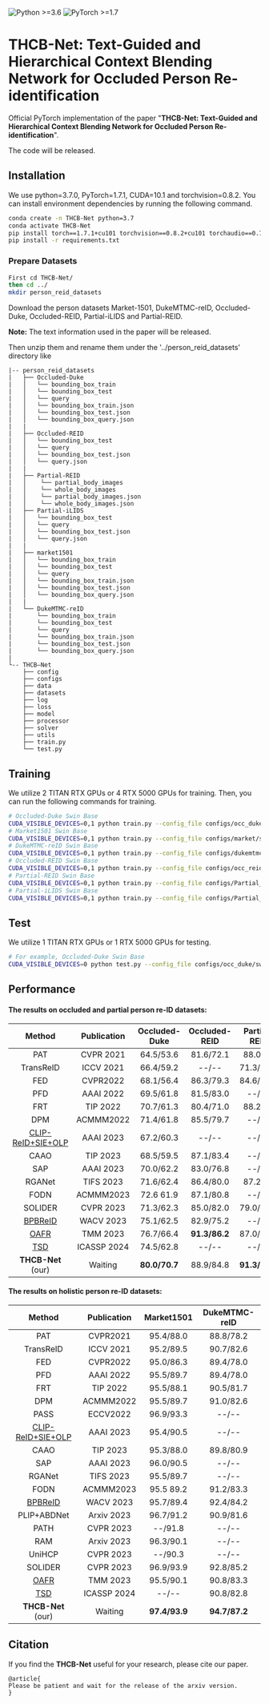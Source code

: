![Python >=3.6](https://img.shields.io/badge/Python->=3.6-yellow.svg)
![PyTorch >=1.7](https://img.shields.io/badge/PyTorch->=1.7-blue.svg)

# THCB-Net: Text-Guided and Hierarchical Context Blending Network for Occluded Person Re-identification
Official PyTorch implementation of the paper "**THCB-Net: Text-Guided and Hierarchical Context Blending Network for Occluded Person Re-identification**". 

The code will be released.

## Installation

We use python=3.7.0, PyTorch=1.7.1, CUDA=10.1 and torchvision=0.8.2. You can install environment dependencies by running the following command.

```bash
conda create -n THCB-Net python=3.7
conda activate THCB-Net
pip install torch==1.7.1+cu101 torchvision==0.8.2+cu101 torchaudio==0.7.2 -f https://download.pytorch.org/whl/torch_stable.html
pip install -r requirements.txt
```


### Prepare Datasets

```bash
First cd THCB-Net/
then cd ../
mkdir person_reid_datasets
```

Download the person datasets Market-1501, DukeMTMC-reID, Occluded-Duke, Occluded-REID, Partial-iLIDS and Partial-REID. 

**Note:** The text information used in the paper will be released.

Then unzip them and rename them under the '../person_reid_datasets' directory like

```
|-- person_reid_datasets
|   ├── Occluded-Duke
|   │   └── bounding_box_train
|   │   └── bounding_box_test
|   │   └── query
|   │   └── bounding_box_train.json
|   │   └── bounding_box_test.json
|   │   └── bounding_box_query.json
|   |
|   ├── Occluded-REID
|   │   └── bounding_box_test
|   │   └── query
|   │   └── bounding_box_test.json
|   │   └── query.json
|   |
|   ├── Partial-REID
|   │    └── partial_body_images
|   │    └── whole_body_images
|   │    └── partial_body_images.json
|   │    └── whole_body_images.json
|   ├── Partial-iLIDS
|   │   └── bounding_box_test
|   │   └── query
|   │   └── bounding_box_test.json
|   │   └── query.json
|   |
|   ├── market1501
|   │   └── bounding_box_train
|   │   └── bounding_box_test
|   │   └── query
|   │   └── bounding_box_train.json
|   │   └── bounding_box_test.json
|   │   └── bounding_box_query.json
|   |
|   └── DukeMTMC-reID
|       └── bounding_box_train
|       └── bounding_box_test
|       └── query
|       └── bounding_box_train.json
|       └── bounding_box_test.json
|       └── bounding_box_query.json
|
└-- THCB—Net
    ├── config
    ├── configs
    ├── data
    ├── datasets
    ├── log
    ├── loss
    ├── model
    ├── processor
    ├── solver
    ├── utils
    ├── train.py
    └── test.py

```

## Training

We utilize 2 TITAN RTX GPUs or 4 RTX 5000 GPUs for training. Then, you can run the following commands for training.


```bash
# Occluded-Duke Swin Base
CUDA_VISIBLE_DEVICES=0,1 python train.py --config_file configs/occ_duke/swin_base.yml
# Market1501 Swin Base
CUDA_VISIBLE_DEVICES=0,1 python train.py --config_file configs/market/swin_base.yml
# DukeMTMC-reID Swin Base
CUDA_VISIBLE_DEVICES=0,1 python train.py --config_file configs/dukemtmc/swin_base.yml
# Occluded-REID Swin Base
CUDA_VISIBLE_DEVICES=0,1 python train.py --config_file configs/occ_reid/swin_base.yml
# Partial-REID Swin Base
CUDA_VISIBLE_DEVICES=0,1 python train.py --config_file configs/Partial_REID/swin_base.yml
# Partial-iLIDS Swin Base
CUDA_VISIBLE_DEVICES=0,1 python train.py --config_file configs/Partial_iLIDS/swin_base.yml
```

## Test

We utilize 1 TITAN RTX GPUs or 1 RTX 5000 GPUs for testing.

```bash
# For example, Occluded-Duke Swin Base
CUDA_VISIBLE_DEVICES=0 python test.py --config_file configs/occ_duke/swin_base.yml
```

## Performance

#### The results on occluded and partial person re-ID datasets:

|       Method       | Publication | Occluded-Duke | Occluded-REID | Partial-REID  | Partial -iLIDS |
| :----------------: | :---------: | :-----------: | :-----------: | :-----------: | :------------: |
|        PAT         |  CVPR 2021  |   64.5/53.6   |   81.6/72.1   |    88.0/--    |    76.5/--     |
|     TransReID      |  ICCV 2021  |   66.4/59.2   |     --/--     |   71.3/68.6   |     --/--      |
|        FED         |  CVPR2022   |   68.1/56.4   |   86.3/79.3   |   84.6/82.3   |     --/--      |
|        PFD         |  AAAI 2022  |   69.5/61.8   |   81.5/83.0   |     --/--     |     --/--      |
|        FRT         |  TIP 2022   |   70.7/61.3   |   80.4/71.0   |    88.2/--    |    73.0/--     |
|        DPM         |  ACMMM2022  |   71.4/61.8   |   85.5/79.7   |     --/--     |     --/--      |
|[CLIP-ReID+SIE+OLP](https://arxiv.org/abs/2211.13977) |  AAAI 2023  |   67.2/60.3   |     --/--     |     --/--     |     --/--      |
|        CAAO        |  TIP 2023   |   68.5/59.5   |   87.1/83.4   |     --/--     |     --/--      |
|        SAP         |  AAAI 2023  |   70.0/62.2   |   83.0/76.8   |     --/--     |     --/--      |
|       RGANet       |  TIFS 2023  |   71.6/62.4   |   86.4/80.0   |    87.2/--    |    77.0/--     |
|        FODN        |  ACMMM2023  |   72.6 61.9   |   87.1/80.8   |     --/--     |     --/--      |
|      SOLIDER       |  CVPR 2023  |   71.3/62.3   |   85.0/82.0   |   79.0/78.7   |   79.0/84.6    |
|      [BPBReID](https://arxiv.org/abs/2211.03679)       |  WACV 2023  |   75.1/62.5   |   82.9/75.2   |     --/--     |     --/--      | 
|       [OAFR](https://ieeexplore.ieee.org/abstract/document/10314802)       |   TMM 2023  |   76.7/66.4   | **91.3/86.2** |   87.0/84.5   |     --/--      |
|       [TSD](https://arxiv.org/abs/2312.09797)        | ICASSP 2024 |   74.5/62.8   |     --/--     |     --/--     |     --/--      |
| **THCB-Net** (our) |   Waiting   | **80.0/70.7** |   88.9/84.8   | **91.3/88.0** | **83.2/89.0**  |

#### The results on holistic person re-ID datasets:

|       Method       | Publication |  Market1501   | DukeMTMC-reID |
| :----------------: | :---------: | :-----------: | :-----------: |
|        PAT         |  CVPR2021   |   95.4/88.0   |   88.8/78.2   |
|     TransReID      |  ICCV 2021  |   95.2/89.5   |   90.7/82.6   |
|        FED         |  CVPR2022   |   95.0/86.3   |   89.4/78.0   |
|        PFD         |  AAAI 2022  |   95.5/89.7   |   89.4/78.0   |
|        FRT         |  TIP 2022   |   95.5/88.1   |   90.5/81.7   |
|        DPM         |  ACMMM2022  |   95.5/89.7   |   91.0/82.6   |
|        PASS        |  ECCV2022   |   96.9/93.3   |     --/--     |
|[CLIP-ReID+SIE+OLP](https://arxiv.org/abs/2211.13977) |  AAAI 2023  |   95.4/90.5   |     --/--     |
|        CAAO        |  TIP 2023   |   95.3/88.0   |   89.8/80.9   |
|        SAP         |  AAAI 2023  |   96.0/90.5   |     --/--     |
|       RGANet       |  TIFS 2023  |   95.5/89.7   |     --/--     |
|        FODN        |  ACMMM2023  |   95.5 89.2   |   91.2/83.3   |
|      [BPBReID](https://arxiv.org/abs/2211.03679)       |  WACV 2023  |   95.7/89.4   |   92.4/84.2   |
|    PLIP+ABDNet     | Arxiv 2023  |   96.7/91.2   |   90.9/81.6   |
|        PATH        |  CVPR 2023  |   \--/91.8    |     --/--     |
|        RAM         | Arxiv 2023  |   96.3/90.1   |     --/--     |
|       UniHCP       |  CVPR 2023  |   \--/90.3    |     --/--     |
|      SOLIDER       |  CVPR 2023  |   96.9/93.9   |   92.8/85.2   |
|       [OAFR](https://ieeexplore.ieee.org/abstract/document/10314802)       |   TMM 2023  |   95.5/90.1   |   90.8/83.3   |
|       [TSD](https://arxiv.org/abs/2312.09797)        | ICASSP 2024 |     --/--     |   90.8/82.8   |
| **THCB-Net** (our) |   Waiting   | **97.4/93.9** | **94.7/87.2** |

## Citation

If you find the **THCB-Net** useful for your research, please cite our paper.

```
@article{
Please be patient and wait for the release of the arxiv version.
}
```
